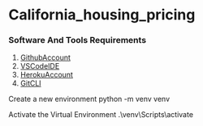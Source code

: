 # California_housing_pricing
<!-- This is a project to predict the housing prices in California using the data from Kaggle. The data -->
### Software And Tools Requirements
1. [GithubAccount](https://github.com/)
2. [VSCodeIDE](https://code.visualstudio.com/download)
3. [HerokuAccount](https://heroku.com)
4. [GitCLI](https://git-scm.com/book/en/v2/Getting-Started-The-Commnad-Line)

Create a new environment
python -m venv venv

Activate the Virtual Environment
.\venv\Scripts\activate